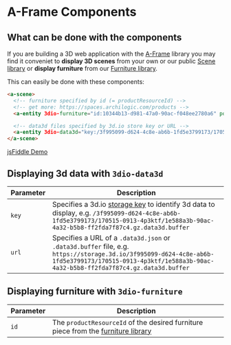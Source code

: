# A-Frame Components

## What can be done with the components

If you are building a 3D web application with the [A-Frame](https://aframe.io) library
you may find it conveniet to **display 3D scenes** from your own or our public [Scene library](/docs/1/api/scene-library.html)
or **display furniture** from our [Furniture library](/docs/1/api/furniture-library.html).

This can easily be done with these components:

```html
<a-scene>
  <!-- furniture specified by id (= productResourceId) -->
  <!-- get more: https://spaces.archilogic.com/products -->
  <a-entity 3dio-furniture="id:10344b13-d981-47a0-90ac-f048ee2780a6" position="-2 0 -3.2" rotation="0 180 0"></a-entity>

  <!-- data3d files specified by 3d.io store key or URL -->
  <a-entity 3dio-data3d="key:/3f995099-d624-4c8e-ab6b-1fd5e3799173/170515-0913-4p3ktf/1e588a3b-90ac-4a32-b5b8-ff2fda7f87c4.gz.data3d.buffer" position="0 0 0"></a-entity>
</a-scene>
```
[jsFiddle Demo](https://jsfiddle.net/3dio/5wgoq2u7/embedded/result,html/dark/)

## Displaying 3d data with `3dio-data3d`

| Parameter | Description |
| --- | --- |
| `key` | Specifies a 3d.io [storage key](/docs/1/api/storage.md) to identify 3d data to display, e.g. `/3f995099-d624-4c8e-ab6b-1fd5e3799173/170515-0913-4p3ktf/1e588a3b-90ac-4a32-b5b8-ff2fda7f87c4.gz.data3d.buffer` |
| `url` | Specifies a URL of a `.data3d.json` or `.data3d.buffer` file, e.g. `https://storage.3d.io/3f995099-d624-4c8e-ab6b-1fd5e3799173/170515-0913-4p3ktf/1e588a3b-90ac-4a32-b5b8-ff2fda7f87c4.gz.data3d.buffer` |

## Displaying furniture with `3dio-furniture`

| Parameter | Description |
| --- | --- |
| `id` | The `productResourceId` of the desired furniture piece from the [furniture library](/docs/1/api/furniture-library.md) |
